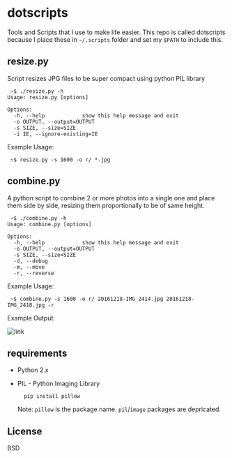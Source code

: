# dotscripts

Tools and Scripts that I use to make life easier. This repo is called dotscripts because I place these in `~/.scripts` folder and set my `$PATH` to include this.

## resize.py

Script resizes JPG files to be super compact using python PIL library

     ~$ ./resize.py -h
    Usage: resize.py [options]

    Options:
      -h, --help            show this help message and exit
      -o OUTPUT, --output=OUTPUT
      -s SIZE, --size=SIZE  
      -i IE, --ignore-existing=IE

Example Usage:

     ~$ resize.py -s 1600 -o r/ *.jpg

## combine.py

A python script to combine 2 or more photos into a single one and place them side by side, resizing them proportionally to be of same height.

     ~$ ./combine.py -h
    Usage: combine.py [options]

    Options:
      -h, --help            show this help message and exit
      -o OUTPUT, --output=OUTPUT
      -s SIZE, --size=SIZE  
      -d, --debug           
      -m, --move            
      -r, --reverse         

Example Usage:

     ~$ combine.py -s 1600 -o r/ 20161218-IMG_2414.jpg 20161218-IMG_2418.jpg -r

Example Output:

![link](http://blog.fuss.in/wp/wp-content/uploads/2016/12/img_857_1_5.jpg)

## requirements

- Python 2.x
- PIL - Python Imaging Library
  
        pip install pillow
      
  Note: `pillow` is the package name. `pil`/`image` packages are depricated.
  
## License

  BSD
